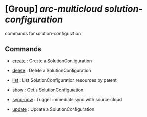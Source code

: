 # [Group] _arc-multicloud solution-configuration_

commands for solution-configuration

## Commands

- [create](/Commands/arc-multicloud/solution-configuration/_create.md)
: Create a SolutionConfiguration

- [delete](/Commands/arc-multicloud/solution-configuration/_delete.md)
: Delete a SolutionConfiguration

- [list](/Commands/arc-multicloud/solution-configuration/_list.md)
: List SolutionConfiguration resources by parent

- [show](/Commands/arc-multicloud/solution-configuration/_show.md)
: Get a SolutionConfiguration

- [sync-now](/Commands/arc-multicloud/solution-configuration/_sync-now.md)
: Trigger immediate sync with source cloud

- [update](/Commands/arc-multicloud/solution-configuration/_update.md)
: Update a SolutionConfiguration
